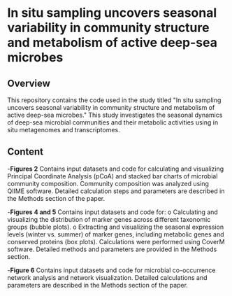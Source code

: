 # In situ sampling uncovers seasonal variability in community structure and metabolism of active deep-sea microbes

## Overview

This repository contains the code used in the study titled "In situ sampling uncovers seasonal variability in community structure and metabolism of active deep-sea microbes."
This study investigates the seasonal dynamics of deep-sea microbial communities and their metabolic activities using in situ metagenomes and transcriptomes.

## Content

-**Figures 2**
Contains input datasets and code for calculating and visualizing Principal Coordinate Analysis (pCoA) and stacked bar charts of microbial community composition. Community composition was analyzed using QIIME software. Detailed calculation steps and parameters are described in the Methods section of the paper.


-**Figures 4 and 5**
Contains input datasets and code for:
o	Calculating and visualizing the distribution of marker genes across different taxonomic groups (bubble plots).
o	Extracting and visualizing the seasonal expression levels (winter vs. summer) of marker genes, including metabolic genes and conserved proteins (box plots).
Calculations were performed using CoverM software. Detailed methods and parameters are provided in the Methods section.


-**Figure 6**
Contains input datasets and code for microbial co-occurrence network analysis and network visualization.
Detailed calculations and parameters are described in the Methods section of the paper.

